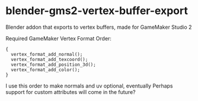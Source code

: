 # blender-gms2-vertex-buffer-export
Blender addon that exports to vertex buffers, made for GameMaker Studio 2

Required GameMaker Vertex Format Order:
```
{
  vertex_format_add_normal();
  vertex_format_add_texcoord();
  vertex_format_add_position_3d();
  vertex_format_add_color();
}
```
I use this order to make normals and uv optional, eventually
Perhaps support for custom attributes will come in the future?

